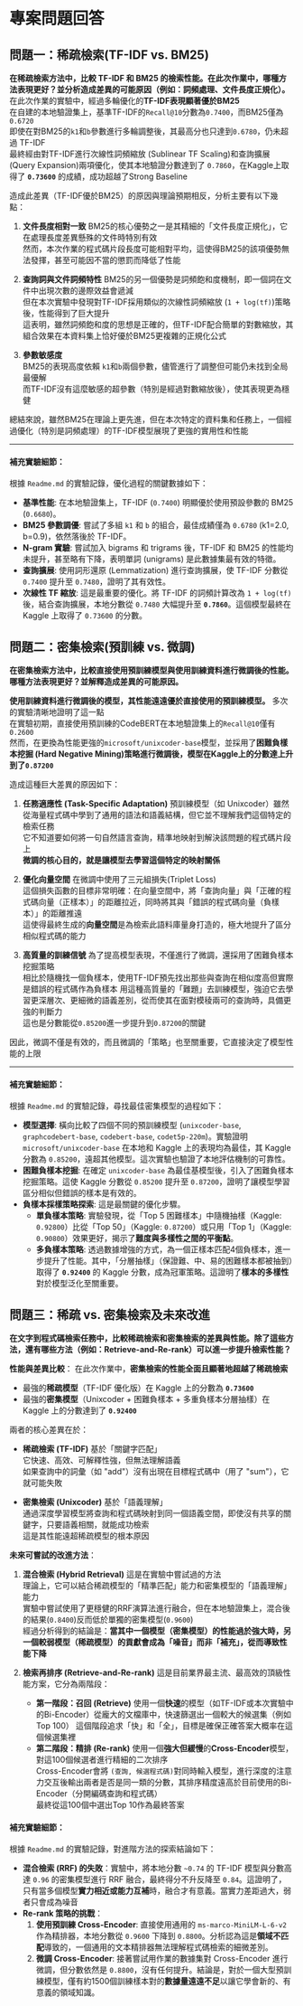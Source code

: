 # 專案問題回答

## 問題一：稀疏檢索(TF-IDF vs. BM25)
**在稀疏檢索方法中，比較 TF-IDF 和 BM25 的檢索性能。在此次作業中，哪種方法表現更好？並分析造成差異的可能原因（例如：詞頻處理、文件長度正規化）。**
在此次作業的實驗中，經過多輪優化的**TF-IDF表現顯著優於BM25**  
在自建的本地驗證集上，基準TF-IDF的`Recall@10`分數為`0.7400`，而BM25僅為 `0.6720`  
即使在對BM25的`k1`和`b`參數進行多輪調整後，其最高分也只達到`0.6780`，仍未超過 TF-IDF  
最終經由對TF-IDF進行次線性詞頻縮放 (Sublinear TF Scaling)和查詢擴展 (Query Expansion)兩項優化，使其本地驗證分數達到了 `0.7860`，在Kaggle上取得了 **`0.73600`** 的成績，成功超越了Strong Baseline  


造成此差異（TF-IDF優於BM25）的原因與理論預期相反，分析主要有以下幾點：
1.  **文件長度相對一致**
    BM25的核心優勢之一是其精細的「文件長度正規化」，它在處理長度差異懸殊的文件時特別有效  
    然而，本次作業的程式碼片段長度可能相對平均，這使得BM25的該項優勢無法發揮，甚至可能因不當的懲罰而降低了性能

2.  **查詢詞與文件詞頻特性**
    BM25的另一個優勢是詞頻飽和度機制，即一個詞在文件中出現次數的邊際效益會遞減  
    但在本次實驗中發現對TF-IDF採用類似的次線性詞頻縮放 (`1 + log(tf)`)策略後，性能得到了巨大提升  
    這表明，雖然詞頻飽和度的思想是正確的，但TF-IDF配合簡單的對數縮放，其組合效果在本資料集上恰好優於BM25更複雜的正規化公式  
3.  **參數敏感度**  
    BM25的表現高度依賴 `k1`和`b`兩個參數，儘管進行了調整但可能仍未找到全局最優解  
    而TF-IDF沒有這麼敏感的超參數（特別是經過對數縮放後），使其表現更為穩健  

總結來說，雖然BM25在理論上更先進，但在本次特定的資料集和任務上，一個經過優化（特別是詞頻處理）的TF-IDF模型展現了更強的實用性和性能  

***
#### **補充實驗細節：**
根據 `Readme.md` 的實驗記錄，優化過程的關鍵數據如下：
*   **基準性能**: 在本地驗證集上，TF-IDF (`0.7400`) 明顯優於使用預設參數的 BM25 (`0.6680`)。
*   **BM25 參數調優**: 嘗試了多組 `k1` 和 `b` 的組合，最佳成績僅為 `0.6780` (k1=2.0, b=0.9)，依然落後於 TF-IDF。
*   **N-gram 實驗**: 嘗試加入 bigrams 和 trigrams 後，TF-IDF 和 BM25 的性能均未提升，甚至略有下降，表明單詞 (unigrams) 是此數據集最有效的特徵。
*   **查詢擴展**: 使用詞形還原 (Lemmatization) 進行查詢擴展，使 TF-IDF 分數從 `0.7400` 提升至 `0.7480`，證明了其有效性。
*   **次線性 TF 縮放**: 這是最重要的優化。將 TF-IDF 的詞頻計算改為 `1 + log(tf)` 後，結合查詢擴展，本地分數從 `0.7480` 大幅提升至 **`0.7860`**。這個模型最終在 Kaggle 上取得了 `0.73600` 的分數。


## 問題二：密集檢索(預訓練 vs. 微調)  
**在密集檢索方法中，比較直接使用預訓練模型與使用訓練資料進行微調後的性能。哪種方法表現更好？並解釋造成差異的可能原因。**  

**使用訓練資料進行微調後的模型，其性能遠遠優於直接使用的預訓練模型。**
多次的實驗清晰地證明了這一點  
在實驗初期，直接使用預訓練的CodeBERT在本地驗證集上的`Recall@10`僅有`0.2600`  
然而，在更換為性能更強的`microsoft/unixcoder-base`模型，並採用了**困難負樣本挖掘 (Hard Negative Mining)**策略進行微調後，模型在Kaggle上的分數達上升到了**`0.87200`**  

造成這種巨大差異的原因如下：
1.  **任務適應性 (Task-Specific Adaptation)**
    預訓練模型（如 Unixcoder）雖然從海量程式碼中學到了通用的語法和語義結構，但它並不理解我們這個特定的檢索任務  
    它不知道要如何將一句自然語言查詢，精準地映射到解決該問題的程式碼片段上  
    **微調的核心目的，就是讓模型去學習這個特定的映射關係**

2.  **優化向量空間**
    在微調中使用了三元組損失(Triplet Loss)  
    這個損失函數的目標非常明確：在向量空間中，將「查詢向量」與「正確的程式碼向量（正樣本）」的距離拉近，同時將其與「錯誤的程式碼向量（負樣本）」的距離推遠  
    這使得最終生成的**向量空間**是為檢索此語料庫量身打造的，極大地提升了區分相似程式碼的能力  

3.  **高質量的訓練信號**
    為了提高模型表現，不僅進行了微調，還採用了困難負樣本挖掘策略  
    相比於隨機找一個負樣本，使用TF-IDF預先找出那些與查詢在相似度高但實際是錯誤的程式碼作為負樣本
    用這種高質量的「難題」去訓練模型，強迫它去學習更深層次、更細微的語義差別，從而使其在面對模稜兩可的查詢時，具備更強的判斷力  
    這也是分數能從`0.85200`進一步提升到`0.87200`的關鍵  

因此，微調不僅是有效的，而且微調的「策略」也至關重要，它直接決定了模型性能的上限  

***
#### **補充實驗細節：**
根據 `Readme.md` 的實驗記錄，尋找最佳密集模型的過程如下：
*   **模型選擇**: 橫向比較了四個不同的預訓練模型 (`unixcoder-base`, `graphcodebert-base`, `codebert-base`, `codet5p-220m`)。實驗證明 `microsoft/unixcoder-base` 在本地和 Kaggle 上的表現均為最佳，其 Kaggle 分數為 `0.85200`，遠超其他模型。這次實驗也驗證了本地評估機制的可靠性。
*   **困難負樣本挖掘**: 在確定 `unixcoder-base` 為最佳基模型後，引入了困難負樣本挖掘策略。這使 Kaggle 分數從 `0.85200` 提升至 `0.87200`，證明了讓模型學習區分相似但錯誤的樣本是有效的。
*   **負樣本採樣策略探索**: 這是最關鍵的優化步驟。
    *   **單負樣本策略**: 實驗發現，從「Top 5 困難樣本」中隨機抽樣（Kaggle: `0.92800`）比從「Top 50」（Kaggle: `0.87200`）或只用「Top 1」（Kaggle: `0.90800`）效果更好，揭示了**難度與多樣性之間的平衡點**。
    *   **多負樣本策略**: 透過數據增強的方式，為一個正樣本匹配4個負樣本，進一步提升了性能。其中，「分層抽樣」（保證難、中、易的困難樣本都被抽到）取得了 **`0.92400`** 的 Kaggle 分數，成為冠軍策略。這證明了**樣本的多樣性**對於模型泛化至關重要。


## 問題三：稀疏 vs. 密集檢索及未來改進
**在文字到程式碼檢索任務中，比較稀疏檢索和密集檢索的差異與性能。除了這些方法，還有哪些方法（例如：Retrieve-and-Re-rank）可以進一步提升檢索性能？**

**性能與差異比較**：
在此次作業中，**密集檢索的性能全面且顯著地超越了稀疏檢索**  
*   最強的**稀疏模型**（TF-IDF 優化版）在 Kaggle 上的分數為 **`0.73600`**  
*   最強的**密集模型**（Unixcoder + 困難負樣本 + 多重負樣本分層抽樣）在 Kaggle 上的分數達到了 **`0.92400`**  

兩者的核心差異在於：
*   **稀疏檢索 (TF-IDF)**
    基於「關鍵字匹配」  
    它快速、高效、可解釋性強，但無法理解語義  
    如果查詢中的詞彙（如 "add"）沒有出現在目標程式碼中（用了 "sum"），它就可能失敗  

*   **密集檢索 (Unixcoder)**
    基於「語義理解」  
    通過深度學習模型將查詢和程式碼映射到同一個語義空間，即使沒有共享的關鍵字，只要語義相關，就能成功檢索  
    這是其性能遠超稀疏模型的根本原因  

**未來可嘗試的改進方法**：

1.  **混合檢索 (Hybrid Retrieval)**
    這是在實驗中嘗試過的方法  
    理論上，它可以結合稀疏模型的「精準匹配」能力和密集模型的「語義理解」能力  
    實驗中嘗試使用了更穩健的RRF演算法進行融合，但在本地驗證集上，混合後的結果(`0.8400`)反而低於單獨的密集模型(`0.9600`)  
    經過分析得到的結論是：**當其中一個模型（密集模型）的性能過於強大時，另一個較弱模型（稀疏模型）的貢獻會成為「噪音」而非「補充」，從而導致性能下降**  


2.  **檢索再排序 (Retrieve-and-Re-rank)**
    這是目前業界最主流、最高效的頂級性能方案，它分為兩階段：  
    *   **第一階段：召回 (Retrieve)**
        使用一個**快速**的模型（如TF-IDF或本次實驗中的Bi-Encoder）從龐大的文檔庫中，快速篩選出一個較大的候選集（例如 Top 100） 
        這個階段追求「快」和「全」，目標是確保正確答案大概率在這個候選集裡  
    *   **第二階段：精排 (Re-rank)**
        使用一個**強大但緩慢**的**Cross-Encoder**模型，對這100個候選者進行精細的二次排序  
        Cross-Encoder會將 `(查詢, 候選程式碼)`對同時輸入模型，進行深度的注意力交互後輸出兩者是否是同一類的分數，其排序精度遠高於目前使用的Bi-Encoder（分開編碼查詢和程式碼）  
        最終從這100個中選出Top 10作為最終答案  


#### **補充實驗細節：**
根據 `Readme.md` 的實驗記錄，對進階方法的探索結論如下：
*   **混合檢索 (RRF) 的失敗**：實驗中，將本地分數 `~0.74` 的 TF-IDF 模型與分數高達 `0.96` 的密集模型進行 RRF 融合，最終得分不升反降至 `0.84`。這證明了，只有當多個模型**實力相近或能力互補**時，融合才有意義。當實力差距過大，弱者只會成為噪音
*   **Re-rank 策略的挑戰**：
    1.  **使用預訓練 Cross-Encoder**: 直接使用通用的 `ms-marco-MiniLM-L-6-v2` 作為精排器，本地分數從 `0.9600` 下降到 `0.8800`。分析認為這是**領域不匹配**導致的，一個通用的文本精排器無法理解程式碼檢索的細微差別。
    2.  **微調 Cross-Encoder**: 接著嘗試用作業的數據集對 Cross-Encoder 進行微調，但分數依然是 `0.8800`，沒有任何提升。結論是，對於一個大型預訓練模型，僅有約1500個訓練樣本對的**數據量遠遠不足**以讓它學會新的、有意義的領域知識。

